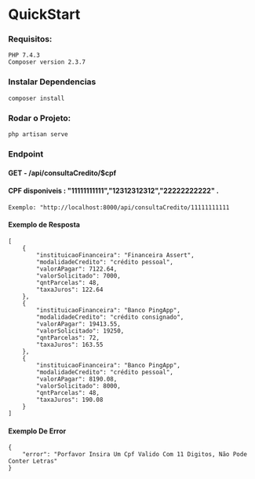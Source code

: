 # QuickStart


### Requisitos: 

```
PHP 7.4.3
Composer version 2.3.7
```


### Instalar Dependencias 

```
composer install
```

### Rodar o Projeto:

```
php artisan serve

```
### Endpoint
#### GET - /api/consultaCredito/$cpf
#### CPF disponiveis : "11111111111","12312312312","22222222222" .

```
Exemplo: "http://localhost:8000/api/consultaCredito/11111111111
```
#### Exemplo de Resposta
```
[
    {
        "instituicaoFinanceira": "Financeira Assert",
        "modalidadeCredito": "crédito pessoal",
        "valorAPagar": 7122.64,
        "valorSolicitado": 7000,
        "qntParcelas": 48,
        "taxaJuros": 122.64
    },
    {
        "instituicaoFinanceira": "Banco PingApp",
        "modalidadeCredito": "crédito consignado",
        "valorAPagar": 19413.55,
        "valorSolicitado": 19250,
        "qntParcelas": 72,
        "taxaJuros": 163.55
    },
    {
        "instituicaoFinanceira": "Banco PingApp",
        "modalidadeCredito": "crédito pessoal",
        "valorAPagar": 8190.08,
        "valorSolicitado": 8000,
        "qntParcelas": 48,
        "taxaJuros": 190.08
    }
]
```
#### Exemplo De Error
```
{
    "error": "Porfavor Insira Um Cpf Valido Com 11 Digitos, Não Pode Conter Letras"
}
```
